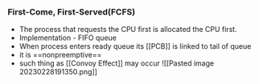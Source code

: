 ### First-Come, First-Served(FCFS)
- The process that requests the CPU first is allocated the CPU first.
- Implementation - FIFO queue
- When process enters ready queue its [[PCB]] is linked to tail of queue
- it is ==nonpreemptive==
- such thing as [[Convoy Effect]] may occur
![[Pasted image 20230228191350.png]]